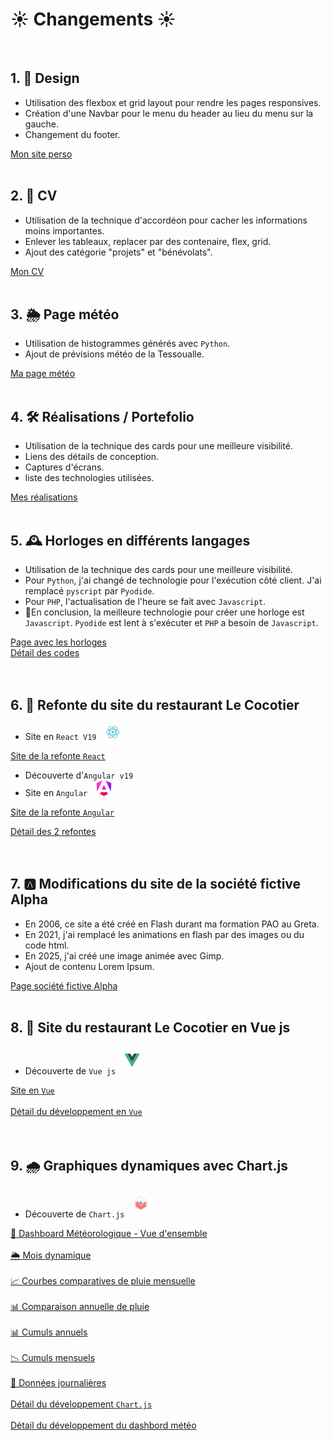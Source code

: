 # <h1>☀️ Changements ☀️</h1>
<br/>

## 1. 🧩 Design

- Utilisation des flexbox et grid layout pour rendre les pages responsives.
- Création d'une Navbar pour le menu du header au lieu du menu sur la gauche.
- Changement du footer.

<a href="http://nelly.babin.free.fr" target="_blank" title="Mon site perso">Mon site perso </a>
<br/><br/>  

## 2. 🔭 CV

- Utilisation de la technique d'accordéon pour cacher les informations moins importantes.
- Enlever les tableaux, replacer par des contenaire, flex, grid.
- Ajout des catégorie "projets" et "bénévolats".

<a href="http://nelly.babin.free.fr/cv/index.html" target="_blank" title="Mon CV">Mon CV</a>
<br/><br/>

## 3. 🌦️ Page météo

- Utilisation de histogrammes générés avec `Python`.
- Ajout de prévisions météo de la Tessoualle.

<a href="http://nelly.babin.free.fr/meteo/index.php" target="_blank" title="Ma page météo">Ma page météo</a>
<br/><br/>

## 4. 🛠️ Réalisations / Portefolio

- Utilisation de la technique des cards pour une meilleure visibilité.
- Liens des détails de conception.
- Captures d'écrans.
- liste des technologies utilisées.

<a href="http://nelly.babin.free.fr/realis.html" target="_blank" title="Mes réalisations">Mes réalisations</a>
<br/><br/>

## 5. 🕰️ Horloges en différents langages

- Utilisation de la technique des cards pour une meilleure visibilité.
- Pour `Python`, j'ai changé de technologie pour l'exécution côté client. J'ai remplacé `pyscript` par `Pyodide`.
- Pour `PHP`, l'actualisation de l'heure se fait avec `Javascript`.
- 🎯En conclusion, la meilleure technologie pour créer une horloge est `Javascript`.
`Pyodide` est lent à s'exécuter et `PHP` a besoin de `Javascript`.

<a href="http://nelly.babin.free.fr/realisations/horloge.php" target="_blank" title="Page avec les horloges">Page avec les horloges</a>
<br />
<a href="https://github.com/nelbab/refonte-site-perso/blob/main/codeHorloge.md" target="_blank" title="Détail des codes ">Détail des codes </a>  <br/>
<br /><br />

## 6. 🌴 Refonte du site du restaurant Le Cocotier

- Site en `React V19` <img style="margin-left: 10px" src="images/react.png" alt="React" title="React" height="25" />
  
<a href="http://nelly.babin.free.fr/site-restaurant-react/" target="_blank" title="Page de la refonte React">Site de la refonte `React`</a>
<br />

- Découverte d'`Angular v19`
- Site en `Angular` <img style="margin-left: 10px" src="images/angular.png" alt="Angular" title="Angular" height="25" />

<a href="http://nelly.babin.free.fr/site-restaurant" target="_blank" title="Page de la refonte Angular">Site de la refonte `Angular`</a>

<a href="https://github.com/nelbab/refonte-site-perso/blob/main/refonte-le-cocotier.md" target="_blank" title="Détail des 2 refontes">Détail des 2 refontes </a>  <br/>
<br /><br />

## 7. 🅰️ Modifications du site de la société fictive Alpha

- En 2006, ce site a été créé en Flash durant ma formation PAO au Greta.
- En 2021, j'ai remplacé les animations en flash par des images ou du code html.
- En 2025, j'ai créé une image animée avec Gimp.
- Ajout de contenu Lorem Ipsum.

<a href="http://nelly.babin.free.fr/site-test-flash/index.html" target="_blank" title="Page société fictive alpha">Page société fictive Alpha</a>
<br /><br />

## 8. 🌴 Site du restaurant Le Cocotier en Vue js

- Découverte de `Vue js` <a href="https://vuejs.org" target="_blank"><img style="margin: 10px" src="images/vuejs.png" alt="Vue" title="Vue" height="25" /></a>
  
<a href="http://nelly.babin.free.fr/site-restaurant-vue/" target="_blank" title="Page du site en Vue">Site en `Vue`</a>
<br /><br />
<a href="https://github.com/nelbab/refonte-site-perso/blob/main/le-cocotier-en-vue.md" target="_blank" title="Détail du developpement en Vue">Détail du développement en `Vue` </a>  <br/>
<br /><br />

## 9. 🌧️ Graphiques dynamiques avec Chart.js

- Découverte de `Chart.js` <a href="https://www.chartjs.org/" target="_blank"><img style="margin: 10px" src="images/Chartjs.png" alt="Chartjs" title="Chartjs" height="25" /></a>

<a href="http://nelly.babin.free.fr/meteo/dashboard.php" target="_blank" title="Dashboard Météorologique - Vue d'ensemble">📰 Dashboard Météorologique - Vue d'ensemble </a>
<br /><br />
<a href="http://nelly.babin.free.fr/meteo/dynamique.php" target="_blank" title="Histogramme d'un mois">🌦️ Mois dynamique </a>
<br /><br />
<a href="http://nelly.babin.free.fr/meteo/comparaison.php" target="_blank" title="Courbes comparatives de pluie">📈 Courbes comparatives de pluie mensuelle</a>
<br /><br />
<a href="http://nelly.babin.free.fr/meteo/comparaison-annuel.php" target="_blank" title="Courbes Comparaison annuelle de pluie">📊 Comparaison annuelle de pluie</a>
<br /><br />
<a href="http://nelly.babin.free.fr/meteo/cumuls_annuels.php" target="_blank" title="Cumuls annuels">📊 Cumuls annuels</a>
<br /><br />
<a href="http://nelly.babin.free.fr/meteo/cumuls_mensuels.php" target="_blank" title="Cumuls mensuels">📉 Cumuls mensuels</a>
<br /><br />
<a href="http://nelly.babin.free.fr/meteo/donnees_journalieres.php" target="_blank" title="Données journalières">📑 Données journalières</a>
<br /><br />
<a href="https://github.com/nelbab/python-histogrammes/blob/main/graphes-precipitation.md" target="_blank" title="Détail du développement en Chart.js">Détail du développement `Chart.js` </a>
<br /><br />
<a href="h[ttps://github.com/nelbab/python-histogrammes/blob/main/dashboard-meteo" target="_blank" title="Détail du développement en Chart.js">Détail du développement du dashbord météo </a>  <br/>
<br /><br />